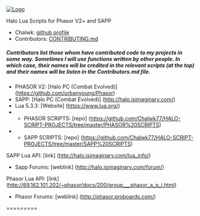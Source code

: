 [![Logo](http://i.imgur.com/0ouykdp.png)](https://github.com/Chalwk77)

Halo Lua Scripts for Phasor V2+ and SAPP


* Chalwk: [github profile](https://github.com/Chalwk77)
* Contributors: [CONTRIBUTING.md](https://github.com/Chalwk77/Halo-Scripts-Phasor-V2-/blob/master/CONTRIBUTING.md)
##### Contributors list those whom have contributed code to my projects in some way. Sometimes I will use functions written by other people. In which case, their names will be credited in the relevant scripts (at the top) and their names will be listen in the Contributors.md file.

* PHASOR V2: [Halo PC (Combat Evolved)] (https://github.com/urbanyoung/Phasor)
* SAPP: [Halo PC (Combat Evolved)] (http://halo.isimaginary.com/)
* Lua 5.3.3: [Website] (https://www.lua.org/)
* * PHASOR SCRIPTS: [repo] (https://github.com/Chalwk77/HALO-SCRIPT-PROJECTS/tree/master/PHASOR%20SCRIPTS)
* * SAPP SCRIPTS: [repo] (https://github.com/Chalwk77/HALO-SCRIPT-PROJECTS/tree/master/SAPP%20SCRIPTS)

SAPP Lua API: [link] (http://halo.isimaginary.com/lua_info/)
* Sapp Forums: [weblink] (http://halo.isimaginary.com/forum/)

Phasor Lua API: [link] (http://69.162.101.202/~phasor/docs/200/group___phasor_a_p_i.html)
* Phasor Forums: [weblink] (http://phasor.proboards.com/)

=========
